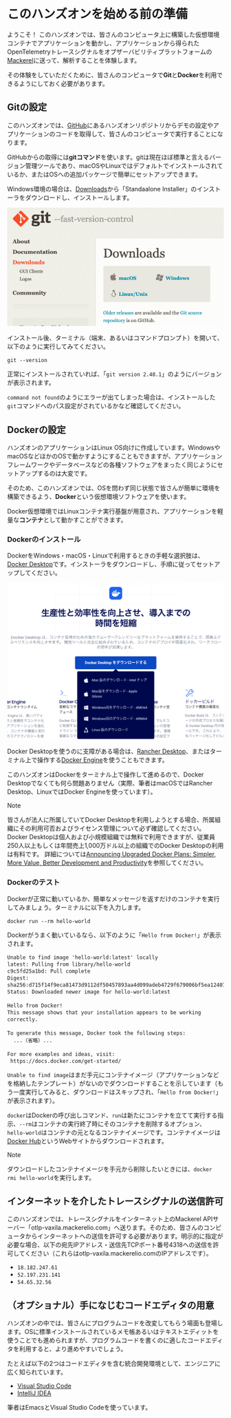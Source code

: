 # このハンズオンを始める前の準備

ようこそ！ このハンズオンでは、皆さんのコンピュータ上に構築した仮想環境コンテナでアプリケーションを動かし、アプリケーションから得られたOpenTelemetryトレースシグナルをオブザーバビリティプラットフォームの[Mackerel](https://ja.mackerel.io)に送って、解析することを体験します。

その体験をしていただくために、皆さんのコンピュータで**Git**と**Docker**を利用できるようにしておく必要があります。

## Gitの設定

このハンズオンでは、[GitHub](https://github.com)にあるハンズオンリポジトリからデモの設定やアプリケーションのコードを取得して、皆さんのコンピュータで実行することになります。

GitHubからの取得には**gitコマンド**を使います。gitは現在ほぼ標準と言えるバージョン管理ツールであり、macOSやLinuxではデフォルトでインストールされているか、またはOSへの追加パッケージで簡単にセットアップできます。

Windows環境の場合は、[Downloads](https://git-scm.com/downloads)から「Standaalone Installer」のインストーラをダウンロードし、インストールします。

![](./git-download.png)

インストール後、ターミナル（端末、あるいはコマンドプロンプト）を開いて、以下のように実行してみてください。

```
git --version
```

正常にインストールされていれば、「`git version 2.48.1`」のようにバージョンが表示されます。

`command not found`のようにエラーが出てしまった場合は、インストールした`git`コマンドへのパス設定がされているかなど確認してください。

## Dockerの設定

ハンズオンのアプリケーションはLinux OS向けに作成しています。WindowsやmacOSなどほかのOSで動かすようにすることもできますが、アプリケーションフレームワークやデータベースなどの各種ソフトウェアをまったく同じようにセットアップするのは大変です。

そのため、このハンズオンでは、OSを問わず同じ状態で皆さんが簡単に環境を構築できるよう、**Docker**という仮想環境ソフトウェアを使います。

Docker仮想環境ではLinuxコンテナ実行基盤が用意され、アプリケーションを軽量な**コンテナ**として動かすことができます。

### Dockerのインストール

DockerをWindows・macOS・Linuxで利用するときの手軽な選択肢は、[Docker Desktop](https://www.docker.com/ja-jp/products/docker-desktop/)です。インストーラをダウンロードし、手順に従ってセットアップしてください。

![](./docker-desktop.png)

Docker Desktopを使うのに支障がある場合は、[Rancher Desktop](https://rancherdesktop.io/)、またはターミナル上で操作する[Docker Engine](https://docs.docker.com/engine/)を使うこともできます。

このハンズオンはDockerをターミナル上で操作して進めるので、Docker Desktopでなくても何ら問題ありません（実際、筆者はmacOSではRancher Desktop、LinuxではDocker Engineを使っています）。

> [!NOTE]
> 皆さんが法人に所属していてDocker Desktopを利用しようとする場合、所属組織にその利用可否およびライセンス管理について必ず確認してください。Docker Desktopは個人および小規模組織では無料で利用できますが、従業員250人以上もしくは年間売上1,000万ドル以上の組織でのDocker Desktopの利用は有料です。
> 詳細については[Announcing Upgraded Docker Plans: Simpler, More Value, Better Development and Productivity](https://www.docker.com/blog/november-2024-updated-plans-announcement/)を参照してください。

### Dockerのテスト

Dockerが正常に動いているか、簡単なメッセージを返すだけのコンテナを実行してみましょう。ターミナルに以下を入力します。

```
docker run --rm hello-world
```

Dockerがうまく動いているなら、以下のように「`Hello from Docker!`」が表示されます。

```
Unable to find image 'hello-world:latest' locally
latest: Pulling from library/hello-world
c9c5fd25a1bd: Pull complete
Digest: sha256:d715f14f9eca81473d9112df50457893aa4d099adeb4729f679006bf5ea12407
Status: Downloaded newer image for hello-world:latest

Hello from Docker!
This message shows that your installation appears to be working correctly.

To generate this message, Docker took the following steps:
  ...（省略）...

For more examples and ideas, visit:
 https://docs.docker.com/get-started/
```

`Unable to find image`はまだ手元にコンテナイメージ（アプリケーションなどを格納したテンプレート）がないのでダウンロードすることを示しています（もう一度実行してみると、ダウンロードはスキップされ、「`Hello from Docker!`」が表示されます）。

`docker`はDockerの呼び出しコマンド、`run`は新たにコンテナを立てて実行する指示、`--rm`はコンテナの実行終了時にそのコンテナを削除するオプション、`hello-world`はコンテナの元となるコンテナイメージです。コンテナイメージは[Docker Hub](https://hub.docker.com/)というWebサイトからダウンロードされます。

> [!NOTE]
> ダウンロードしたコンテナイメージを手元から削除したいときには、`docker rmi hello-world`を実行します。

## インターネットを介したトレースシグナルの送信許可

このハンズオンでは、トレースシグナルをインターネット上のMackerel APIサーバー「otlp-vaxila.mackerelio.com」へ送ります。そのため、皆さんのコンピュータからインターネットへの送信を許可する必要があります。明示的に指定が必要な場合、以下の宛先IPアドレス・送信先TCPポート番号4318への送信を許可してください（これらはotlp-vaxila.mackerelio.comのIPアドレスです）。

- `18.182.247.61`
- `52.197.231.141`
- `54.65.32.56`

## （オプショナル）手になじむコードエディタの用意

ハンズオンの中では、皆さんにプログラムコードを改変してもらう場面も登場します。OSに標準インストールされているメモ帳あるいはテキストエディットを使うことでも進められますが、プログラムコードを書くのに適したコードエディタを利用すると、より進めやすいでしょう。

たとえば以下の2つはコードエディタを含む統合開発環境として、エンジニアに広く知られています。

- [Visual Studio Code](https://code.visualstudio.com/)
- [IntelliJ IDEA](https://www.jetbrains.com/ja-jp/idea/)

筆者はEmacsとVisual Studio Codeを使っています。
